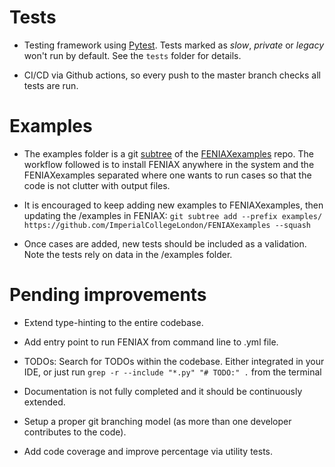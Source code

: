 # Tests

- Testing framework using [Pytest](https://docs.pytest.org/en/stable/). Tests marked as *slow*, *private* or *legacy* won't run by default. See the `tests` folder for details.

- CI/CD via Github actions, so every push to the master branch checks all tests are run.

# Examples

- The examples folder is a git [subtree](https://www.geeksforgeeks.org/git/git-subtree/) of the [FENIAXexamples](https://github.com/ImperialCollegeLondon/FENIAXexamples) repo. The workflow followed is to install FENIAX anywhere in the system and the FENIAXexamples separated where one wants to run cases so that the code is not clutter with output files. 

- It is encouraged to keep adding new examples to FENIAXexamples, then updating the /examples in FENIAX: 
`git subtree add --prefix examples/ https://github.com/ImperialCollegeLondon/FENIAXexamples --squash`

- Once cases are added, new tests should be included as a validation. Note the tests rely on data in the /examples folder. 

# Pending improvements

- Extend type-hinting to the entire codebase.

- Add entry point to run FENIAX from command line to .yml file. 

- TODOs: Search for TODOs within the codebase. Either integrated in your IDE, or just run `grep -r --include "*.py" "# TODO:" .` from the terminal

- Documentation is not fully completed and it should be continuously extended. 

- Setup a proper git branching model (as more than one developer contributes to the code).

- Add code coverage and improve percentage via utility tests.

